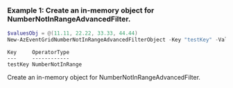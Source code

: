 ### Example 1: Create an in-memory object for NumberNotInRangeAdvancedFilter.
```powershell
$valuesObj = @(11.11, 22.22, 33.33, 44.44)
New-AzEventGridNumberNotInRangeAdvancedFilterObject -Key "testKey" -Value @(,$valuesObj)
```

```output
Key     OperatorType
---     ------------
testKey NumberNotInRange
```

Create an in-memory object for NumberNotInRangeAdvancedFilter.